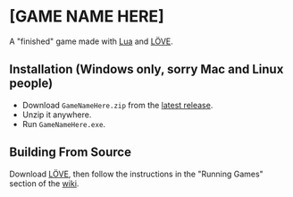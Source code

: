 # [GAME NAME HERE]
A "finished" game made with [Lua](https://lua.org/) and [LÖVE](https://love2d.org/).

## Installation (Windows only, sorry Mac and Linux people)
- Download `GameNameHere.zip` from the [latest release](https://github.com/JustASideQuestNPC/game-name-here/releases/latest).
- Unzip it anywhere.
- Run `GameNameHere.exe`.

## Building From Source
Download [LÖVE](https://love2d.org/), then follow the instructions in the "Running Games" section
of the [wiki](https://love2d.org/wiki/Getting_Started).